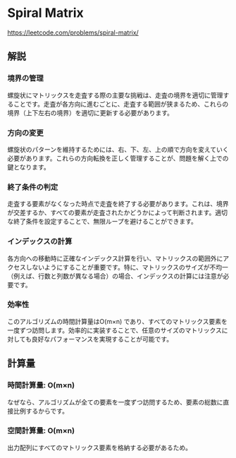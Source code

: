 # Spiral Matrix
https://leetcode.com/problems/spiral-matrix/

## 解説

### 境界の管理
螺旋状にマトリックスを走査する際の主要な挑戦は、走査の境界を適切に管理することです。走査が各方向に進むごとに、走査する範囲が狭まるため、これらの境界（上下左右の境界）を適切に更新する必要があります。

### 方向の変更
螺旋状のパターンを維持するためには、右、下、左、上の順で方向を変えていく必要があります。これらの方向転換を正しく管理することが、問題を解く上での鍵となります。

### 終了条件の判定
走査する要素がなくなった時点で走査を終了する必要があります。これは、境界が交差するか、すべての要素が走査されたかどうかによって判断されます。適切な終了条件を設定することで、無限ループを避けることができます。

### インデックスの計算
各方向への移動時に正確なインデックス計算を行い、マトリックスの範囲外にアクセスしないようにすることが重要です。特に、マトリックスのサイズが不均一（例えば、行数と列数が異なる場合）の場合、インデックスの計算には注意が必要です。

### 効率性
このアルゴリズムの時間計算量はO(m×n) であり、すべてのマトリックス要素を一度ずつ訪問します。効率的に実装することで、任意のサイズのマトリックスに対しても良好なパフォーマンスを実現することが可能です。


## 計算量

### 時間計算量: O(m×n)
 なぜなら、アルゴリズムが全ての要素を一度ずつ訪問するため、要素の総数に直接比例するからです。

### 空間計算量: O(m×n)
出力配列にすべてのマトリックス要素を格納する必要があるため。

